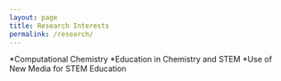 ```yaml
---
layout: page
title: Research Interests
permalink: /research/
---
```


*Computational Chemistry
*Education in Chemistry and STEM
*Use of New Media for STEM Education
